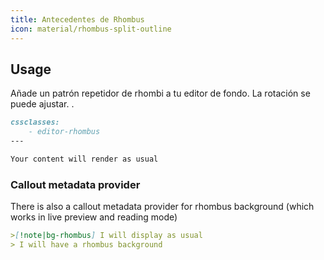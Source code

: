 ```yaml
---
title: Antecedentes de Rhombus
icon: material/rhombus-split-outline
---
```


## Usage
Añade un patrón repetidor de rhombi a tu editor de fondo. La rotación se puede ajustar.
.

```md
cssclasses:
    - editor-rhombus
---

Your content will render as usual
```

### Callout metadata provider
There is also a callout metadata provider for rhombus background (which works in live preview and reading mode)

```md
>[!note|bg-rhombus] I will display as usual
> I will have a rhombus background
```